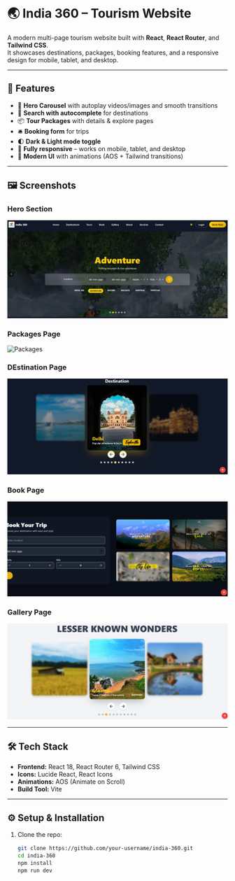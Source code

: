 # 🌏 India 360 – Tourism Website

A modern multi-page tourism website built with **React**, **React Router**, and **Tailwind CSS**.  
It showcases destinations, packages, booking features, and a responsive design for mobile, tablet, and desktop.

---

## 🚀 Features

- 🎥 **Hero Carousel** with autoplay videos/images and smooth transitions
- 🔎 **Search with autocomplete** for destinations
- 📦 **Tour Packages** with details & explore pages
- 🛎 **Booking form** for trips
- 🌓 **Dark & Light mode toggle**
- 📱 **Fully responsive** – works on mobile, tablet, and desktop
- 🎨 **Modern UI** with animations (AOS + Tailwind transitions)

---

## 🖼️ Screenshots

### Hero Section

![Hero](public/assets/screenshot/home.png)

### Packages Page

![Packages](public/assets/screenshot/pakage.png)

### DEstination Page

![Packages](public/assets/screenshot/destination.png)

### Book Page

![Packages](public/assets/screenshot/book.png)

### Gallery Page

![Packages](public/assets/screenshot/gallery.png)

---

## 🛠️ Tech Stack

- **Frontend:** React 18, React Router 6, Tailwind CSS
- **Icons:** Lucide React, React Icons
- **Animations:** AOS (Animate on Scroll)
- **Build Tool:** Vite

---

## ⚙️ Setup & Installation

1. Clone the repo:
   ```bash
   git clone https://github.com/your-username/india-360.git
   cd india-360
   npm install
   npm run dev

   ```
